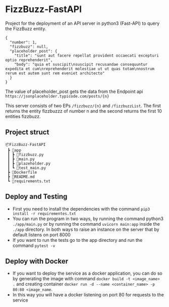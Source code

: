 # FizzBuzz-FastAPI

Project for the deployment of an API server in python3 (Fast-API) to query the FizzBuzz entity.

```
{
  "number": 1,
  "fizzbuzz": null,
  "placeholder_post": {
    "title": "sunt aut facere repellat provident occaecati excepturi optio reprehenderit",
    "body": "quia et suscipit\nsuscipit recusandae consequuntur expedita et cum\nreprehenderit molestiae ut ut quas totam\nnostrum rerum est autem sunt rem eveniet architecto"
  }
}
```
The value of placeholder_post gets the data from the Endpoint api `https://jsonplaceholder.typicode.com/posts/{n}`

This server consists of two EPs `/fizzbuzz/{n}` and `/fizzbuzzList`.
The first returns the entity fizzbuzzz of number n and the second returns the first 10 entities fizzbuzz.

## Project struct
```
📦FizzBuzz-FastAPI
 ┣ 📂app
 ┃ ┣ 📜fizzbuzz.py
 ┃ ┣ 📜main.py
 ┃ ┣ 📜plazeholder.py
 ┃ ┗ 📜test_main.py
 ┣ 📜Dockerfile
 ┣ 📜README.md
 ┗ 📜requirements.txt
```

## Deploy and Testing
- First you need to install the dependencies with the command `pip3 install -r requirementes.txt`
- You can run the program in two ways, by running the command python3 `./app/main.py` or by running the command  `uvicorn main:app` inside the `./app` directory. In both ways to raise an instance on the server that by default listens on port 8000
- If you want to run the tests go to the app directory and run the command `pytest -v`

## Deploy with Docker
- If you want to deploy the service as a docker application, you can do so by generating the image with command `docker build -t <image_name> .` and creating container `docker run -d --name <container_name> -p 80:80 <image_name`.
- In this way you will have a docker listening on port 80 for requests to the service
